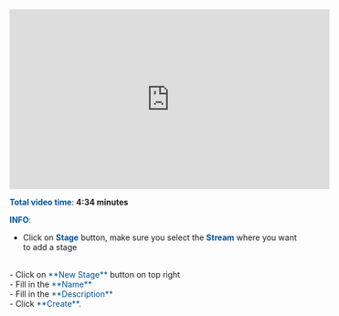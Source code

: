 <html>
 <body>
<iframe width="560" height="315" src="https://www.youtube.com/embed/EPphRh8L48c" frameborder="0" allow="accelerometer; autoplay; encrypted-media; gyroscope; picture-in-picture" allowfullscreen></iframe>
 </body>
</html>


<br>

<span style="color:#005294">**Total video time**</span>: **4:34 minutes**
<br>

<span style="color:#005294">**INFO**</span>:
<br>
 - Click on <span style="color:#005294">**Stage**</span> button, make sure you select the <span style="color:#005294">**Stream**</span> where you want to add a stage
 <br>
 - Click on <span style="color:#005294">**New Stage**</span> button on top right
<br>
 - Fill in the <span style="color:#005294">**Name**</span>
<br>
 - Fill in the <span style="color:#005294">**Description**</span>
 <br>
 - Click <span style="color:#005294">**Create**</span>.
